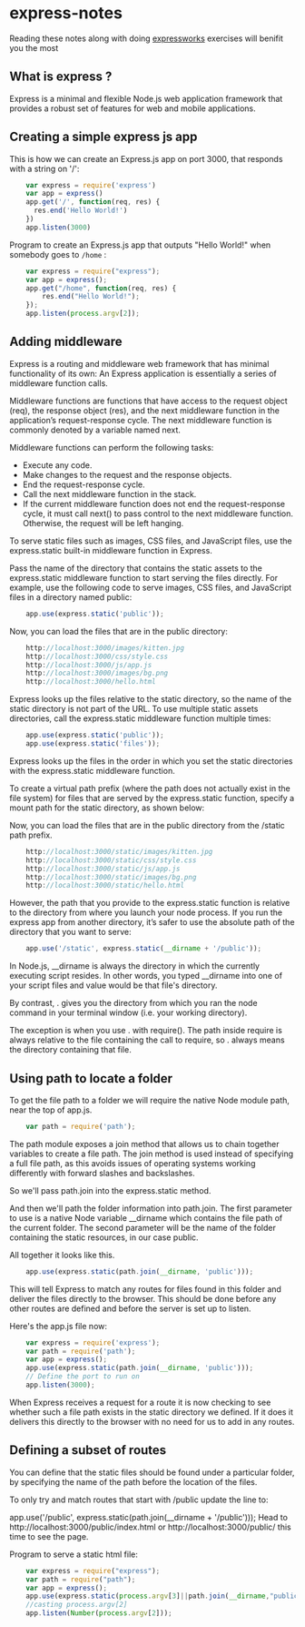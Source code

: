 # express-notes

Reading these notes along with doing [expressworks](https://github.com/azat-co/expressworks) exercises will benifit you the most

## What is express ?

Express is a minimal and flexible Node.js web application framework that provides a robust set of features for web and mobile applications.

## Creating a simple express js app

This is how we can create an Express.js app on port 3000, that responds with
a string on '/':

```js
    var express = require('express')
    var app = express()
    app.get('/', function(req, res) {
      res.end('Hello World!')
    })
    app.listen(3000)
```

Program to create an Express.js app that outputs "Hello World!" when somebody goes to `/home` :

``` js
    var express = require("express");
    var app = express();
    app.get("/home", function(req, res) {
        res.end("Hello World!");
    });
    app.listen(process.argv[2]);
```

## Adding middleware

Express is a routing and middleware web framework that has minimal functionality of its own: An Express application is essentially a series of middleware function calls.

Middleware functions are functions that have access to the request object (req), the response object (res), and the next middleware function in the application’s request-response cycle. The next middleware function is commonly denoted by a variable named next.

Middleware functions can perform the following tasks:

   * Execute any code.
   * Make changes to the request and the response objects.
   * End the request-response cycle.
   * Call the next middleware function in the stack.
   * If the current middleware function does not end the request-response cycle,
   it must call next() to pass control to the next middleware function. Otherwise, the request will be left hanging.
    
To serve static files such as images, CSS files, and JavaScript files, use the express.static built-in middleware function in Express.

Pass the name of the directory that contains the static assets to the express.static middleware function to start serving the files directly. For example, use the following code to serve images, CSS files, and JavaScript files in a directory named public:

```js
    app.use(express.static('public'));
```
Now, you can load the files that are in the public directory:
```js
    http://localhost:3000/images/kitten.jpg
    http://localhost:3000/css/style.css
    http://localhost:3000/js/app.js
    http://localhost:3000/images/bg.png
    http://localhost:3000/hello.html
```
Express looks up the files relative to the static directory, so the name of the static directory is not part of the URL.
To use multiple static assets directories, call the express.static middleware function multiple times:
```js
    app.use(express.static('public'));
    app.use(express.static('files'));
```
Express looks up the files in the order in which you set the static directories with the express.static middleware function.

To create a virtual path prefix (where the path does not actually exist in the file system) for files that are served by the express.static function, specify a mount path for the static directory, as shown below:

Now, you can load the files that are in the public directory from the /static path prefix.
```js
    http://localhost:3000/static/images/kitten.jpg
    http://localhost:3000/static/css/style.css
    http://localhost:3000/static/js/app.js
    http://localhost:3000/static/images/bg.png
    http://localhost:3000/static/hello.html
```   
However, the path that you provide to the express.static function is relative to the directory from where you launch your node process. If you run the express app from another directory, it’s safer to use the absolute path of the directory that you want to serve:
```js
    app.use('/static', express.static(__dirname + '/public'));
```
In Node.js, __dirname is always the directory in which the currently executing script resides. In other words, you typed __dirname into one of your script files and value would be that file's directory.

By contrast, . gives you the directory from which you ran the node command in your terminal window (i.e. your working directory).

The exception is when you use . with require(). The path inside require is always relative to the file containing the call to require, so . always means the directory containing that file.

## Using path to locate a folder
To get the file path to a folder we will require the native Node module path, near the top of app.js.
```js
    var path = require('path');
```
The path module exposes a join method that allows us to chain together variables to create a file path. The join method is used instead of specifying a full file path, as this avoids issues of operating systems working differently with forward slashes and backslashes.

So we'll pass path.join into the express.static method.

And then we'll path the folder information into path.join. The first parameter to use is a native Node variable __dirname which contains the file path of the current folder. The second parameter will be the name of the folder containing the static resources, in our case public.

All together it looks like this.
```js
    app.use(express.static(path.join(__dirname, 'public')));
```
This will tell Express to match any routes for files found in this folder and deliver the files directly to the browser. This should be done before any other routes are defined and before the server is set up to listen.

Here's the app.js file now:
```js
    var express = require('express');
    var path = require('path');
    var app = express();
    app.use(express.static(path.join(__dirname, 'public')));
    // Define the port to run on
    app.listen(3000);
```
When Express receives a request for a route it is now checking to see whether such a file path exists in the static directory we defined. If it does it delivers this directly to the browser with no need for us to add in any routes.

## Defining a subset of routes
You can define that the static files should be found under a particular folder, by specifying the name of the path before the location of the files.

To only try and match routes that start with /public update the line to:

app.use('/public', express.static(path.join(__dirname + '/public')));
Head to http://localhost:3000/public/index.html or http://localhost:3000/public/ this time to see the page.

Program to serve a static html file:
```js
    var express = require("express");
    var path = require("path");
    var app = express();
    app.use(express.static(process.argv[3]||path.join(__dirname,"public")));
    //casting process.argv[2]
    app.listen(Number(process.argv[2]));
```
